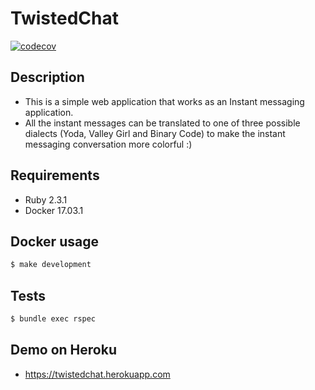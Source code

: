# TwistedChat

[![codecov](https://codecov.io/gh/arthurix/twistedchat/branch/master/graph/badge.svg)](https://codecov.io/gh/arthurix/twistedchat)

## Description

* This is a simple web application that works as an Instant messaging application.
* All the instant messages can be translated to one of three possible dialects (Yoda, Valley Girl and Binary Code) to make the instant messaging conversation more colorful :)


## Requirements
* Ruby 2.3.1
* Docker 17.03.1

## Docker usage
```bash
$ make development
```

## Tests
```bash
$ bundle exec rspec
```

## Demo on Heroku
- https://twistedchat.herokuapp.com